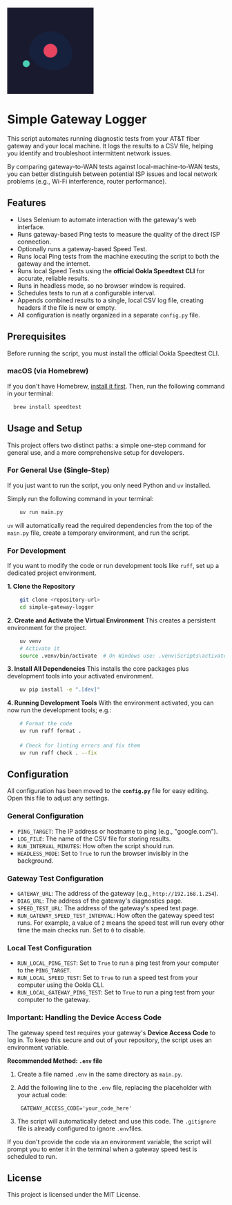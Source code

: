<p align="left"> <img src="./icon.svg" alt="Simple Gateway Logger" width="200"> </p>

# Simple Gateway Logger

This script automates running diagnostic tests from your AT&T fiber gateway and your local machine. It logs the results to a CSV file, helping you identify and troubleshoot intermittent network issues.

By comparing gateway-to-WAN tests against local-machine-to-WAN tests, you can better distinguish between potential ISP issues and local network problems (e.g., Wi-Fi interference, router performance).

## Features

- Uses Selenium to automate interaction with the gateway's web interface.
- Runs gateway-based Ping tests to measure the quality of the direct ISP connection.
- Optionally runs a gateway-based Speed Test.
- Runs local Ping tests from the machine executing the script to both the gateway and the internet.
- Runs local Speed Tests using the **official Ookla Speedtest CLI** for accurate, reliable results.
- Runs in headless mode, so no browser window is required.
- Schedules tests to run at a configurable interval.
- Appends combined results to a single, local CSV log file, creating headers if the file is new or empty.
- All configuration is neatly organized in a separate `config.py` file.

## Prerequisites
Before running the script, you must install the official Ookla Speedtest CLI.

### macOS (via Homebrew)

If you don't have Homebrew, [install it first](https://brew.sh/). Then, run the following command in your terminal:

  ```bash
    brew install speedtest
  ```

## Usage and Setup
This project offers two distinct paths: a simple one-step command for general use, and a more comprehensive setup for developers.

### For General Use (Single-Step)
If you just want to run the script, you only need Python and `uv` installed.

Simply run the following command in your terminal:

  ```bash 
      uv run main.py
  ```
  `uv` will automatically read the required dependencies from the top of the `main.py` file, create a temporary environment, and run the script.
    
### For Development
If you want to modify the code or run development tools like `ruff`, set up a dedicated project environment.

**1. Clone the Repository**

  ```bash
      git clone <repository-url>
      cd simple-gateway-logger
  ``` 

**2. Create and Activate the Virtual Environment** This creates a persistent environment for the project.
    
  ```bash
      uv venv
      # Activate it
      source .venv/bin/activate  # On Windows use: .venv\Scripts\activate
  ``` 
**3. Install All Dependencies** This installs the core packages plus development tools into your activated environment.
    
  ```bash
      uv pip install -e ".[dev]"
  ```
**4. Running Development Tools** With the environment activated, you can now run the development tools; e.g.:
    
  ```bash  
      # Format the code
      uv run ruff format .
    
      # Check for linting errors and fix them
      uv run ruff check . --fix
  ```
 
## Configuration
All configuration has been moved to the **`config.py`** file for easy editing. Open this file to adjust any settings.

### General Configuration

- `PING_TARGET`: The IP address or hostname to ping (e.g., "google.com").
- `LOG_FILE`: The name of the CSV file for storing results.
- `RUN_INTERVAL_MINUTES`: How often the script should run.
- `HEADLESS_MODE`: Set to `True` to run the browser invisibly in the background.

### Gateway Test Configuration

- `GATEWAY_URL`: The address of the gateway (e.g., `http://192.168.1.254`).
- `DIAG_URL`: The address of the gateway's diagnostics page.
- `SPEED_TEST_URL`: The address of the gateway's speed test page.
- `RUN_GATEWAY_SPEED_TEST_INTERVAL`: How often the gateway speed test runs. For example, a value of `2` means the speed test will run every other time the main checks run. Set to `0` to disable.

### Local Test Configuration

- `RUN_LOCAL_PING_TEST`: Set to `True` to run a ping test from your computer to the `PING_TARGET`.
- `RUN_LOCAL_SPEED_TEST`: Set to `True` to run a speed test from your computer using the Ookla CLI.
- `RUN_LOCAL_GATEWAY_PING_TEST`: Set to `True` to run a ping test from your computer to the gateway.

### Important: Handling the Device Access Code
The gateway speed test requires your gateway's **Device Access Code** to log in. To keep this secure and out of your repository, the script uses an environment variable.

**Recommended Method: `.env` file**

1. Create a file named `.env` in the same directory as `main.py`.

2. Add the following line to the `.env` file, replacing the placeholder with your actual code:

        GATEWAY_ACCESS_CODE='your_code_here'

3. The script will automatically detect and use this code. The `.gitignore` file is already configured to ignore `.env`files.

If you don't provide the code via an environment variable, the script will prompt you to enter it in the terminal when a gateway speed test is scheduled to run.


## License
This project is licensed under the MIT License.